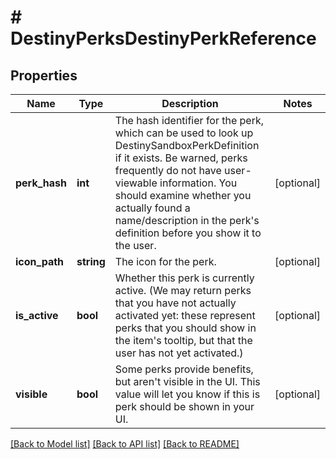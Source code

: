 # # DestinyPerksDestinyPerkReference

## Properties

Name | Type | Description | Notes
------------ | ------------- | ------------- | -------------
**perk_hash** | **int** | The hash identifier for the perk, which can be used to look up DestinySandboxPerkDefinition if it exists. Be warned, perks frequently do not have user-viewable information. You should examine whether you actually found a name/description in the perk&#39;s definition before you show it to the user. | [optional]
**icon_path** | **string** | The icon for the perk. | [optional]
**is_active** | **bool** | Whether this perk is currently active. (We may return perks that you have not actually activated yet: these represent perks that you should show in the item&#39;s tooltip, but that the user has not yet activated.) | [optional]
**visible** | **bool** | Some perks provide benefits, but aren&#39;t visible in the UI. This value will let you know if this is perk should be shown in your UI. | [optional]

[[Back to Model list]](../../README.md#models) [[Back to API list]](../../README.md#endpoints) [[Back to README]](../../README.md)
